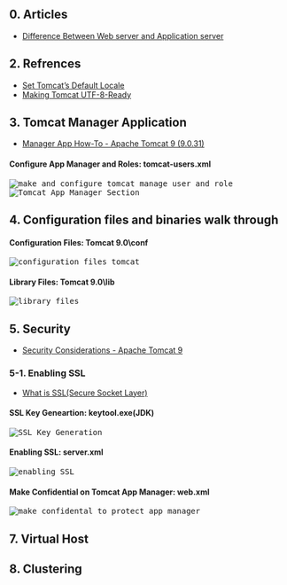 ## 0. Articles
<ul>
  <li><a href="https://www.geeksforgeeks.org/difference-between-web-server-and-application-server/">Difference Between Web server and Application server</a></li>
</ul> 


## 2. Refrences
<ul>
  <li><a href="https://knowm.org/set-tomcats-default-locale/">Set Tomcat’s Default Locale</a></li>
  <li><a href="https://www.baeldung.com/tomcat-utf-8">Making Tomcat UTF-8-Ready</a></li>
</ul>


## 3. Tomcat Manager Application
<ul>
  <li><a href="https://tomcat.apache.org/tomcat-9.0-doc/manager-howto.html">Manager App How-To - Apache Tomcat 9 (9.0.31)</a></li>
</ul>

<h4>Configure App Manager and Roles: tomcat-users.xml</h4>
<kbd>
  <img src="https://github.com/Blackdog-Programmer/ApacheTomcat-Bootstrap/blob/master/reference/application_manager/manaer_gui_configuration.png" alt="make and configure tomcat manage user and role">
</kbd>

<kbd>
  <img src="https://github.com/Blackdog-Programmer/ApacheTomcat-Bootstrap/blob/master/reference/application_manager/app_manager.png" alt="Tomcat App Manager Section">
</kbd>

## 4. Configuration files and binaries walk through
<h4>Configuration Files: Tomcat 9.0\conf</h4>
<kbd>
  <img src="https://github.com/Blackdog-Programmer/ApacheTomcat-Bootstrap/blob/master/reference/configuration_files_and_binaries/configuration_files.png" alt="configuration files tomcat">
</kbd>

<h4>Library Files: Tomcat 9.0\lib</h4>
<kbd>
  <img src="https://github.com/Blackdog-Programmer/ApacheTomcat-Bootstrap/blob/master/reference/configuration_files_and_binaries/library_files.png" alt="library files">
</kbd>

## 5. Security
<ul>
  <li><a href="https://tomcat.apache.org/tomcat-9.0-doc/security-howto.html">Security Considerations - Apache Tomcat 9</a></li>
</ul>

### 5-1. Enabling SSL
<ul>
  <li><a href="https://www.digicert.com/ssl/">What is SSL(Secure Socket Layer)</a></li>
</ul>

<h4>SSL Key Geneartion: keytool.exe(JDK)</h4>
<kbd>
  <img src="https://github.com/Blackdog-Programmer/ApacheTomcat-Bootstrap/blob/master/reference/SSL/ssl_key_generation_jdk_keytool.png" alt="SSL Key Generation">
</kbd>

<h4>Enabling SSL: server.xml</h4>
<kbd>
  <img src="https://github.com/Blackdog-Programmer/ApacheTomcat-Bootstrap/blob/master/reference/SSL/enable_ssl_configuration.png" alt="enabling SSL">
</kbd>

<h4>Make Confidential on Tomcat App Manager: web.xml</h4>
<kbd>
  <img src="https://github.com/Blackdog-Programmer/ApacheTomcat-Bootstrap/blob/master/reference/SSL/make_confidental_protect_app_manager.png" alt="make_confidental_to_protect_app_manager">
</kbd>
  
## 7. Virtual Host

## 8. Clustering
